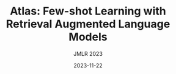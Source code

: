 ---
layout: seminar-post
title: "Atlas: Few-shot Learning with Retrieval Augmented Language Models"
subtitle: 'JMLR 2023'
categories: NLP
tags: [RAG, Information Retrieval]
date: 2023-11-22
pdf_url: 'https://drive.google.com/file/d/1XqfCbKQAppeDlDcAJZ4EEiP1ztCQBi7_/preview'
---